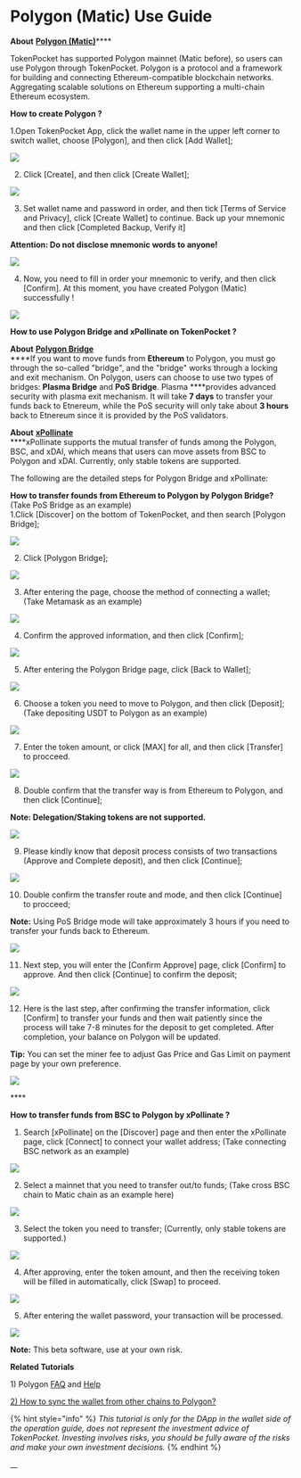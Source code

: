 # Polygon \(Matic\) Use Guide

**About** [**Polygon \(Matic\)**](https://polygon.technology/)\*\*\*\*

TokenPocket has supported Polygon mainnet \(Matic before\), so users can use Polygon through TokenPocket. Polygon is a protocol and a framework for building and connecting Ethereum-compatible blockchain networks. Aggregating scalable solutions on Ethereum supporting a multi-chain Ethereum ecosystem.



**How to create Polygon ?**

1.Open TokenPocket App, click the wallet name in the upper left corner to switch wallet, choose \[Polygon\], and then click \[Add Wallet\];

![](../../.gitbook/assets/hua-ban-1-kao-bei-2.png)

2. Click \[Create\], and then click \[Create Wallet\];

![](../../.gitbook/assets/hua-ban-1-kao-bei-3.png)

3. Set wallet name and password in order, and then tick \[Terms of Service and Privacy\], click \[Create Wallet\] to continue. Back up your mnemonic and then click \[Completed Backup, Verify it\]

**Attention: Do not disclose mnemonic words to anyone!**

![](../../.gitbook/assets/hua-ban-1-kao-bei-4.png)

4. Now, you need to fill in order your mnemonic to verify, and then click \[Confirm\]. At this moment, you have created Polygon \(Matic\) successfully !

![](../../.gitbook/assets/hua-ban-1-kao-bei-5.png)



**How to use Polygon Bridge and xPollinate on TokenPocket ?**

**About** [**Polygon Bridge**](https://wallet.matic.network/bridge/)  
****If you want to move funds from **Ethereum** to Polygon, you must go through the so-called "bridge", and the "bridge" works through a locking and exit mechanism. On Polygon, users can choose to use two types of bridges: **Plasma Bridge** and **PoS Bridge**. Plasma ****provides advanced security with plasma exit mechanism. It will take **7 days** to transfer your funds back to Etnereum, while the PoS security will only take about **3 hours** back to Etnereum since it is provided by the PoS validators. 

**About** [**xPollinate**](https://www.xpollinate.io/)  
****xPollinate supports the mutual transfer of funds among the Polygon, BSC, and xDAI, which means that users can move  assets from BSC to Polygon and xDAI. Currently, only stable tokens are supported. 

The following are the detailed steps for Polygon Bridge and xPollinate:

**How to transfer founds from Ethereum to Polygon by Polygon Bridge?** \(Take PoS Bridge as an example\)  
1.Click \[Discover\] on the bottom of TokenPocket, and then search \[Polygon Bridge\];

![](../../.gitbook/assets/b1.jpg)

2. Click \[Polygon Bridge\];

![](../../.gitbook/assets/b2.jpg)

3. After entering the page, choose the method of connecting a wallet; \(Take Metamask as an example\)

![](../../.gitbook/assets/br1.jpg)

4. Confirm the approved information, and then click \[Confirm\];

![](../../.gitbook/assets/b3.jpg)

5. After entering the Polygon Bridge page, click \[Back to Wallet\];

![](../../.gitbook/assets/br3.jpg)

6. Choose a token you need to move to Polygon, and then click \[Deposit\]; \(Take depositing USDT to Polygon as an example\)

![](../../.gitbook/assets/b4.jpg)

7. Enter the token amount, or click \[MAX\] for all, and then click \[Transfer\] to procceed.

![](../../.gitbook/assets/br4.jpg)

8. Double confirm that the transfer way is from Ethereum to Polygon, and then click \[Continue\];

**Note: Delegation/Staking tokens are not supported.**

![](../../.gitbook/assets/br5.jpg)

9. Please kindly know that deposit process consists of two transactions \(Approve and Complete deposit\), and then click \[Continue\];

![](../../.gitbook/assets/br6.jpg)

10. Double confirm the transfer route and mode, and then click \[Continue\] to procceed;

**Note:** Using PoS Bridge mode will take approximately 3 hours if you need to transfer your funds back to Ethereum.

![](../../.gitbook/assets/br7.jpg)

11. Next step, you will enter the \[Confirm Approve\] page, click \[Confirm\] to approve. And then click \[Continue\] to confirm the deposit;

![](../../.gitbook/assets/br10.jpg)

 12. Here is the last step, after confirming the transfer information, click \[Confirm\] to transfer your funds and then wait patiently since the process will take 7-8 minutes for the deposit to get completed. After completion, your balance on Polygon will be updated.

**Tip:** You can set the miner fee to adjust Gas Price and Gas Limit on payment page by your own preference.

![](../../.gitbook/assets/b12.jpg)

\*\*\*\*

**How to transfer funds from BSC to Polygon by xPollinate ?**   
1. Search \[xPollinate\] on the \[Discover\] page and then enter the xPollinate page, click \[Connect\] to connect your wallet address; \(Take connecting BSC network as an example\) 

![](../../.gitbook/assets/op2.jpg)

2. Select a mainnet that you need to transfer out/to funds; \(Take cross BSC chain to Matic chain as an example here\)

![](../../.gitbook/assets/op02.jpg)

3. Select the token you need to transfer; \(Currently, only stable tokens are supported.\)

![](../../.gitbook/assets/op3.jpg)

4. After approving, enter the token amount, and then the receiving token will be filled in automatically, click \[Swap\] to proceed.

![](../../.gitbook/assets/op5.jpg)

5. After entering the wallet password, your transaction will be processed.

![](../../.gitbook/assets/op7.png)

**Note:** This beta software, use at your own risk.



**Related Tutorials**

1\) Polygon [FAQ](https://docs.matic.network/docs/faq/wallet-bridge-faq) and [Help](https://polygon.technology/contact-us/)

[2\) How to sync the wallet from other chains to Polygon?](https://tphelp.gitbook.io/en/wallet-management/how-to-sync-the-wallet)



{% hint style="info" %}
_This tutorial is only for the DApp in the wallet side of the operation guide, does not represent the investment advice of TokenPocket. Investing involves risks, you should be fully aware of the risks and make your own investment decisions._
{% endhint %}

\_\_

